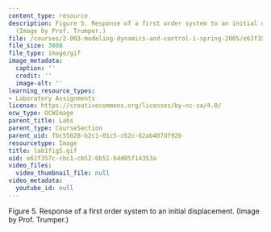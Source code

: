 ```yaml
---
content_type: resource
description: Figure 5. Response of a first order system to an initial displacement.
  (Image by Prof. Trumper.)
file: /courses/2-003-modeling-dynamics-and-control-i-spring-2005/e61f357ccbc1cb528b51b4d05f14353a_lab1fig5.gif
file_size: 3808
file_type: image/gif
image_metadata:
  caption: ''
  credit: ''
  image-alt: ''
learning_resource_types:
- Laboratory Assignments
license: https://creativecommons.org/licenses/by-nc-sa/4.0/
ocw_type: OCWImage
parent_title: Labs
parent_type: CourseSection
parent_uid: fbc55028-b2c1-01c5-c62c-62ab407df92b
resourcetype: Image
title: lab1fig5.gif
uid: e61f357c-cbc1-cb52-8b51-b4d05f14353a
video_files:
  video_thumbnail_file: null
video_metadata:
  youtube_id: null
---
```

Figure 5. Response of a first order system to an initial displacement. (Image by Prof. Trumper.)